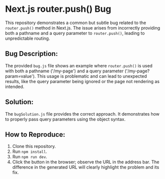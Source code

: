 # Next.js router.push() Bug
This repository demonstrates a common but subtle bug related to the `router.push()` method in Next.js.  The issue arises from incorrectly providing both a pathname and a query parameter to `router.push()`, leading to unpredictable routing.

## Bug Description:
The provided `bug.js` file shows an example where `router.push()` is used with both a pathname ('/my-page') and a query parameter ('/my-page?param=value'). This usage is problematic and can lead to unexpected results, like the query parameter being ignored or the page not rendering as intended. 

## Solution:
The `bugSolution.js` file provides the correct approach. It demonstrates how to properly pass query parameters using the object syntax.

## How to Reproduce:
1. Clone this repository.
2. Run `npm install`.
3. Run `npm run dev`.
4. Click the button in the browser; observe the URL in the address bar. The difference in the generated URL will clearly highlight the problem and its fix.
